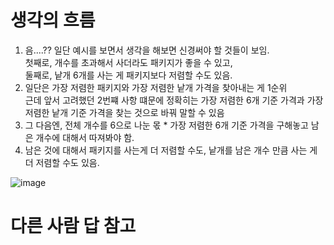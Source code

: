 # 생각의 흐름
1. 음....?? 일단 예시를 보면서 생각을 해보면 신경써야 할 것들이 보임.<br>
첫째로, 개수를 초과해서 사더라도 패키지가 좋을 수 있고,<br>
둘째로, 낱개 6개를 사는 게 패키지보다 저렴할 수도 있음.
2. 일단은 가장 저렴한 패키지와 가장 저렴한 낱개 가격을 찾아내는 게 1순위<br>
근데 앞서 고려했던 2번쨰 사항 떄문에 정확히는 가장 저렴한 6개 기준 가격과 가장 저렴한 낱개 기준 가격을 찾는 것으로 바꿔 말할 수 있음<br>
3. 그 다음엔, 전체 개수를 6으로 나눈 몫 * 가장 저렴한 6개 기준 가격을 구해놓고 남은 개수에 대해서 따져봐야 함.
4. 남은 것에 대해서 패키지를 사는게 더 저렴할 수도, 낱개를 남은 개수 만큼 사는 게 더 저렴할 수도 있음.

![image](https://github.com/user-attachments/assets/dd2571c7-f96d-431d-abd6-5318478c3a6e)

# 다른 사람 답 참고
